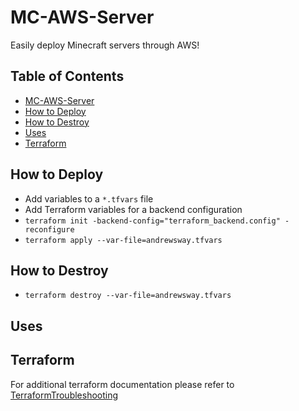 # MC-AWS-Server

Easily deploy Minecraft servers through AWS!

## Table of Contents

- [MC-AWS-Server](#mc-aws-server)
- [How to Deploy](#how-to-deploy)
- [How to Destroy](#how-to-destroy)
- [Uses](#uses)
- [Terraform](#terraform)

## How to Deploy

- Add variables to a `*.tfvars` file
- Add Terraform variables for a backend configuration
- `terraform init -backend-config="terraform_backend.config" -reconfigure`
- `terraform apply --var-file=andrewsway.tfvars`

## How to Destroy

- `terraform destroy --var-file=andrewsway.tfvars`

## Uses

## Terraform

For additional terraform documentation please refer to [TerraformTroubleshooting](/documentation/TerraformTroubleshooting.md)
